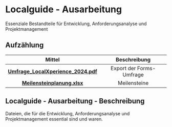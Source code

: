 # Localguide - Ausarbeitung
Essenziale Bestandteile für Entwicklung, Anforderungsanalyse und Projektmanagement

## Aufzählung
| Mittel                  | Beschreibung    |
| :---:                   | :---: |
| **[Umfrage_LocalXperience_2024.pdf](Umfrage_LocalXperience_2024.pdf)**     | Export der Forms-Umfrage   |
| **[Meilensteinplanung.xlsx](Meilensteinplanung.xlsx)** | Meilensteine     |

## Localguide - Ausarbeitung - Beschreibung
Dateien, die für die Entwicklung, Anforderungsanalyse und Projektmanagement essential sind und waren.